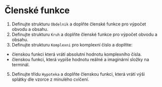 # Členské funkce

1) Definujte strukturu `Obdelnik` a doplňte členské funkce pro výpočet obvodu a obsahu.
2) Definujte strukturu `Kruh` a doplňte členské funkce pro výpočet obvodu a obsahu.
3) Definujte strukturu `Komplexni` pro komplexní číslo a doplňte:
  - členskou funkci která vrátí absolutní hodnotu komplexního čísla.
  - členskou funkci, která vypíše hodnotu reálné a imaginární složky na terminál.
5) Definujte třídu `Hypoteka` a doplňte členskou funkci, která vrátí výši splátky dle vzorce z minulého cvičení.
